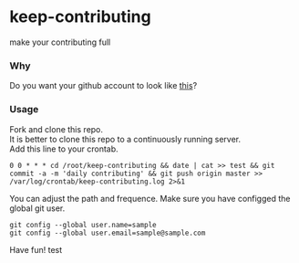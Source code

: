 # keep-contributing
make your contributing full

### Why
Do you want your github account to look like [this](https://github.com/yyx990803)?

### Usage
Fork and clone this repo.  
It is better to clone this repo to a continuously running server.  
Add this line to your crontab.
```
0 0 * * * cd /root/keep-contributing && date | cat >> test && git commit -a -m 'daily contributing' && git push origin master >> /var/log/crontab/keep-contributing.log 2>&1
```

You can adjust the path and frequence. Make sure you have configged the global git user.
```
git config --global user.name=sample
git config --global user.email=sample@sample.com
```

Have fun!
test
